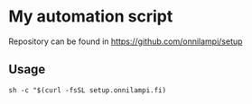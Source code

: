 # My automation script

Repository can be found in https://github.com/onnilampi/setup

## Usage

`sh -c "$(curl -fsSL setup.onnilampi.fi)`
